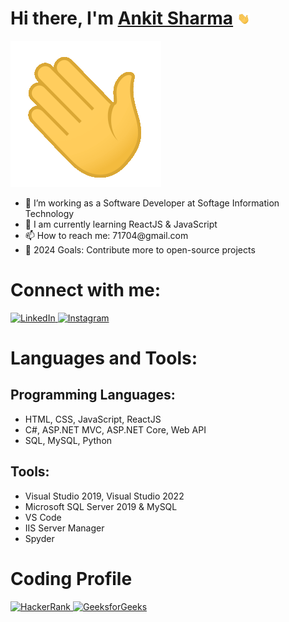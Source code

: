 <h1>
    Hi there, I'm <a href="https://www.linkedin.com/in/ankit-sharma-06427b1a1">Ankit Sharma</a>
    <img src="https://raw.githubusercontent.com/ABSphreak/ABSphreak/master/gifs/Hi.gif" width="4%" alt="Hi">
</h1>

<a href="https://github.com/ankitvip">
    <img src="https://raw.githubusercontent.com/ABSphreak/ABSphreak/master/gifs/Hi.gif" style="max-width: 100%; display: inline-block;" alt="GitHub">
</a>

<ul>
    <li>🌱 I’m working as a Software Developer at Softage Information Technology</li>
    <li>💬 I am currently learning ReactJS & JavaScript</li>
    <li>📫 How to reach me: 71704@gmail.com</li>
    <li>🥅 2024 Goals: Contribute more to open-source projects</li>
</ul>

<h1>Connect with me:</h1>
<a href="https://www.linkedin.com/in/ankit-sharma-06427b1a1/">
    <img src="https://media.licdn.com/dms/image/C510BAQEzckjsySdXVw/company-logo_100_100/0?e=2159024400&v=beta&t=L0i_bLOuW3liVxqMGWTTLFcfA7g9j8VAWtg88UfR2b8" width="40" alt="LinkedIn">
</a>
<a href="https://www.instagram.com/ankit_sharma_4318/">
    <img src="https://store-images.s-microsoft.com/image/apps.58521.13510798887167234.713cc0e4-e4a7-4f7c-8cde-9c6a53872b1d.539a5fdf-76a3-486f-bb0f-d2dce82923cc?mode=scale&q=90&h=200&w=200&background=%230078D7" width="40" alt="Instagram">
</a>

<h1>Languages and Tools:</h1>

<h2>Programming Languages:</h2>
<ul>
    <li>HTML, CSS, JavaScript, ReactJS</li>
    <li>C#, ASP.NET MVC, ASP.NET Core, Web API</li>
    <li>SQL, MySQL, Python</li>    
</ul>

<h2>Tools:</h2>
<ul>
    <li>Visual Studio 2019, Visual Studio 2022</li>
    <li>Microsoft SQL Server 2019 & MySQL</li>
    <li>VS Code</li> 
    <li>IIS Server Manager</li>
    <li>Spyder</li>    
</ul>

<h1>Coding Profile</h1>
<a href="https://www.hackerrank.com/as71704">
    <img src="https://info.hackerrank.com/rs/487-WAY-049/images/Podcast-ChannelCover-Final.jpg" width="40" alt="HackerRank">
</a>
<a href="https://auth.geeksforgeeks.org/edit-profile.php">
    <img src="https://media.geeksforgeeks.org/wp-content/cdn-uploads/20190710102234/download3.png" width="40" alt="GeeksforGeeks">
</a>
